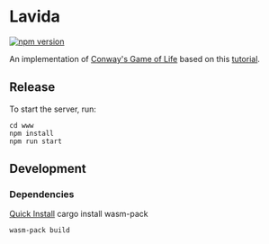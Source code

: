 # Lavida

[![npm version](https://badge.fury.io/js/lavida.svg)](https://badge.fury.io/js/lavida)

An implementation of [Conway's Game of Life](https://en.wikipedia.org/wiki/Conway%27s_Game_of_Life) based on this [tutorial](https://rustwasm.github.io/docs/book/game-of-life/introduction.html).

## Release

To start the server, run:

```
cd www
npm install
npm run start
```

## Development

### Dependencies

[Quick Install](https://rustwasm.github.io/wasm-pack/installer/#)
cargo install wasm-pack

```sh
wasm-pack build
```
